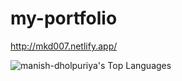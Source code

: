 # my-portfolio
http://mkd007.netlify.app/


![manish-dholpuriya's Top Languages](https://github-readme-stats.vercel.app/api/top-langs/?username=manish-dholpuriya&theme=vision-friendly-dark&show_icons=true&hide_border=false&layout=compact)
